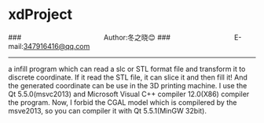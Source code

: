 # xdProject
###　　　　　　　　　　　　Author:冬之晓:blush:
###　　　　　　　　　 E-mail:347916416@qq.com
***
a infill program which can read a slc or STL format file and transform it to discrete coordinate. If it read the STL file, it can slice it and then fill it!
And the generated coordinate can be use in the 3D printing machine. I use the Qt 5.5.0(msvc2013) and Microsoft Visual C++ compiler 12.0(X86) compiler the program. Now, I forbid the CGAL model which is compilered by the msve2013, so you can compiler it with Qt 5.5.1(MinGW 32bit).
